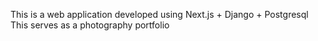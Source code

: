 This is a web application developed using Next.js + Django + Postgresql
This serves as a photography portfolio
